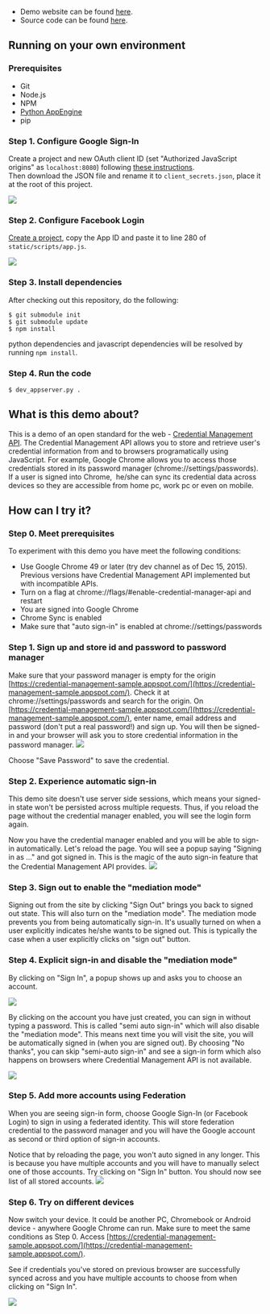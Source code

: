 - Demo website can be found [here](https://credential-management-sample.appspot.com).  
- Source code can be found [here](https://github.com/GoogleChrome/credential-management-sample/).

## Running on your own environment

### Prerequisites
- Git
- Node.js
- NPM
- [Python AppEngine](https://cloud.google.com/appengine/docs/python/)
- pip

### Step 1. Configure Google Sign-In

Create a project and new OAuth client ID (set "Authorized JavaScript origins"
as `localhost:8080`) following
[these instructions](https://developers.google.com/identity/sign-in/web/devconsole-project).  
Then download the JSON file and rename it to `client_secrets.json`, place it at
the root of this project.

![](images/howto/gsi_config.png)

### Step 2. Configure Facebook Login

[Create a project](https://developers.facebook.com/), copy the App ID and paste it to
line 280 of `static/scripts/app.js`.

![](images/howto/fb_config.png)

### Step 3. Install dependencies
After checking out this repository, do the following:

```
$ git submodule init
$ git submodule update
$ npm install
```

python dependencies and javascript dependencies will be resolved by running `npm install`.

### Step 4. Run the code
```
$ dev_appserver.py .
```

## What is this demo about?
This is a demo of an open standard for the web - [Credential Management
API](https://w3c.github.io/webappsec-credential-management/). The Credential
Management API allows you to store and retrieve user's credential information
from and to browsers programatically using JavaScript. For example, Google
Chrome allows you to access those credentials stored in its password manager
(chrome://settings/passwords). If a user is signed into Chrome,  he/she can sync
its credential data across devices so they are accessible from home pc, work pc
or even on mobile.

## How can I try it?
### Step 0. Meet prerequisites
To experiment with this demo you have meet the following conditions:

* Use Google Chrome 49 or later (try dev channel as of Dec 15, 2015). Previous
versions have Credential Management API implemented but with incompatible APIs.
* Turn on a flag at chrome://flags/#enable-credential-manager-api and restart
* You are signed into Google Chrome
* Chrome Sync is enabled
* Make sure that "auto sign-in" is enabled at chrome://settings/passwords

### Step 1. Sign up and store id and password to password manager
Make sure that your password manager is empty for the origin
[https://credential-management-sample.appspot.com/](https://credential-management-sample.appspot.com/).
Check it at chrome://settings/passwords and search for the origin.
On
[https://credential-management-sample.appspot.com/](https://credential-management-sample.appspot.com/),
enter name, email address and password (don't put a real password!) and sign up.
You will then be signed-in and your browser will ask you to store credential
information in the password manager.
![](images/howto/1.png)

Choose "Save Password" to save the credential.

### Step 2. Experience automatic sign-in
This demo site doesn't use server side sessions, which means your signed-in
state won't be persisted across multiple requests. Thus, if you reload the
page without the credential manager enabled, you will see the login form
again.

Now you have the credential manager enabled and you will be able to sign-in
automatically. Let's reload the page. You will see a popup saying
"Signing in as …" and got signed in. This is the magic of the auto sign-in
feature that the Credential Management API provides.
![](images/howto/2.png)

### Step 3. Sign out to enable the "mediation mode"
Signing out from the site by clicking "Sign Out" brings you back to signed
out state. This will also turn on the "mediation mode". The mediation mode
prevents you from being automatically sign-in. It's usually turned on when a user
explicitly indicates he/she wants to be signed out. This is typically the case
when a user explicitly clicks on "sign out" button.

### Step 4. Explicit sign-in and disable the "mediation mode"
By clicking on "Sign In", a popup shows up and asks you to choose an account.

![](images/howto/3.png)

By clicking on the account you have just created, you can sign in without typing
a password. This is called "semi auto sign-in" which will also disable the
"mediation mode". This means next time you will visit the site, you will be
automatically signed in (when you are signed out).
By choosing "No thanks", you can skip "semi-auto sign-in" and see a sign-in
form which also happens on browsers where Credential Management API is not
available.

![](images/howto/4.png)

### Step 5. Add more accounts using Federation
When you are seeing sign-in form, choose Google Sign-In (or Facebook Login) to
sign in using a federated identity. This will store federation credential to the
password manager and you will have the Google account as second or third option
of sign-in accounts.

Notice that by reloading the page, you won't auto signed in any longer. This is
because you have multiple accounts and you will have to manually select one of
those accounts. Try clicking on "Sign In" button. You should now see list of all
stored accounts.
![](images/howto/5.png)

### Step 6. Try on different devices
Now switch your device. It could be another PC, Chromebook or Android device -
anywhere Google Chrome can run. Make sure to meet the same conditions as Step 0.
Access
[https://credential-management-sample.appspot.com/](https://credential-management-sample.appspot.com/).

See if credentials you've stored on previous browser are successfully synced
across and you have multiple accounts to choose from when clicking on "Sign In".

![](images/howto/6.png)
